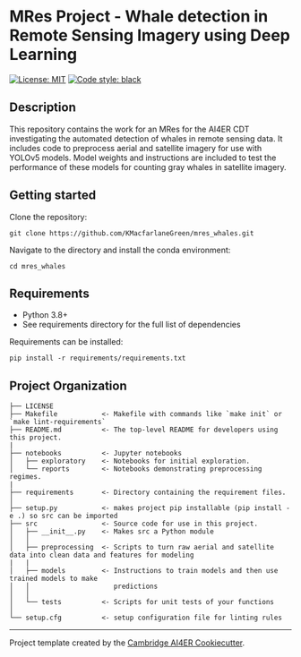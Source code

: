 # MRes Project - Whale detection in Remote Sensing Imagery using Deep Learning

 [![License: MIT](https://img.shields.io/badge/License-MIT-blue.svg)](https://opensource.org/licenses/MIT)
 <a href="https://github.com/psf/black"><img alt="Code style: black" src="https://img.shields.io/badge/code%20style-black-000000.svg"></a>

## Description

This repository contains the work for an MRes for the AI4ER CDT investigating the automated detection of whales in remote sensing data. It includes code to preprocess aerial and satellite imagery for use with YOLOv5 models. Model weights and instructions are included to test the performance of these models for counting gray whales in satellite imagery. 

## Getting started

Clone the repository:

```
git clone https://github.com/KMacfarlaneGreen/mres_whales.git
```
Navigate to the directory and install the conda environment:

```
cd mres_whales
```

## Requirements
- Python 3.8+
- See requirements directory for the full list of dependencies

Requirements can be installed:
```
pip install -r requirements/requirements.txt
```


## Project Organization
```
├── LICENSE
├── Makefile           <- Makefile with commands like `make init` or `make lint-requirements`
├── README.md          <- The top-level README for developers using this project.
|
├── notebooks          <- Jupyter notebooks
│   ├── exploratory    <- Notebooks for initial exploration.
│   └── reports        <- Notebooks demonstrating preprocessing regimes.
|
├── requirements       <- Directory containing the requirement files.
│
├── setup.py           <- makes project pip installable (pip install -e .) so src can be imported
├── src                <- Source code for use in this project.
│   ├── __init__.py    <- Makes src a Python module
│   │
│   ├── preprocessing  <- Scripts to turn raw aerial and satellite data into clean data and features for modeling
|   |
│   ├── models         <- Instructions to train models and then use trained models to make
│   │                     predictions
│   │
│   └── tests          <- Scripts for unit tests of your functions
│
└── setup.cfg          <- setup configuration file for linting rules
```

---

Project template created by the [Cambridge AI4ER Cookiecutter](https://github.com/ai4er-cdt/ai4er-cookiecutter).